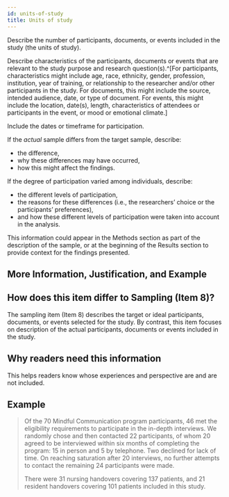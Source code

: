 ```yaml
---
id: units-of-study
title: Units of study
---
```

Describe the number of participants, documents, or events included in the study (the units of study).

Describe characteristics of the participants, documents or events that are relevant to the study purpose and research question(s).^[For participants, characteristics might include age, race, ethnicity, gender, profession, institution, year of training, or relationship to the researcher and/or other participants in the study. For documents, this might include the source, intended audience, date, or type of document. For events, this might include the location, date(s), length, characteristics of attendees or participants in the event, or mood or emotional climate.]

Include the dates or timeframe for participation.

If the _actual_ sample differs from the target sample, describe:

* the difference,
* why these differences may have occurred,
* how this might affect the findings.

If the degree of participation varied among individuals, describe:

* the different levels of participation,
* the reasons for these differences (i.e., the researchers’ choice or the participants’ preferences),
* and how these different levels of participation were taken into account in the analysis.

This information could appear in the Methods section as part of the description of the sample, or at the beginning of the Results section to provide context for the findings presented.

## More Information, Justification, and Example

## How does this item differ to Sampling (Item 8)?

The sampling item (Item 8) describes the target or ideal participants, documents, or events selected for the study. By contrast, this item focuses on description of the actual participants, documents or events included in the study.

## Why readers need this information

This helps readers know whose experiences and perspective are and are not included.

<!-- #TODO: ## Why this information is important -->

## Example

> Of the 70 Mindful Communication program participants, 46 met the eligibility requirements to participate in the in-depth interviews. We randomly chose and then contacted 22 participants, of whom 20 agreed to be interviewed within six months of completing the program: 15 in person and 5 by telephone. Two declined for lack of time. On reaching saturation after 20 interviews, no further attempts to contact the remaining 24 participants were made.
>
> There were 31 nursing handovers covering 137 patients, and 21 resident handovers covering 101 patients included in this study.
